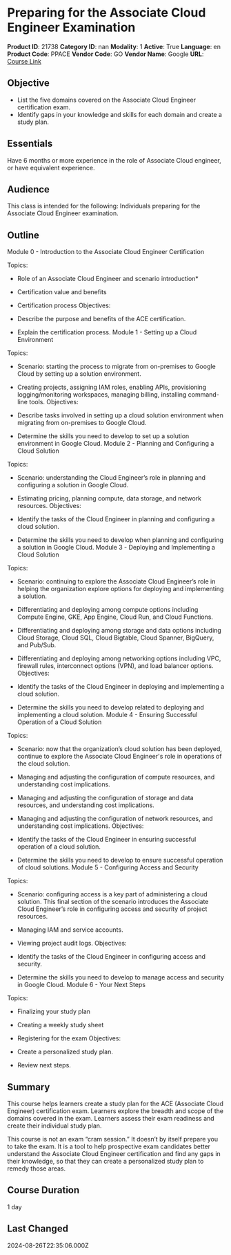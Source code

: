 # Preparing for the Associate Cloud Engineer Examination

**Product ID**: 21738
**Category ID**: nan
**Modality**: 1
**Active**: True
**Language**: en
**Product Code**: PPACE
**Vendor Code**: GO
**Vendor Name**: Google
**URL**: [Course Link](https://www.fastlaneus.com/course/google-ppace)

## Objective
- List the five domains covered on the Associate Cloud Engineer certification exam.
- Identify gaps in your knowledge and skills for each domain and create a study plan.

## Essentials
Have 6 months or more experience in the role of Associate Cloud engineer, or have equivalent experience.

## Audience
This class is intended for the following: Individuals preparing for the Associate Cloud Engineer examination.

## Outline
Module 0 - Introduction to the Associate Cloud Engineer Certification


Topics:



- Role of an Associate Cloud Engineer and scenario introduction*
- Certification value and benefits
- Certification process
Objectives:



- Describe the purpose and benefits of the ACE certification.
- Explain the certification process.
Module 1 - Setting up a Cloud Environment


Topics:



- Scenario: starting the process to migrate from on-premises to Google Cloud by setting up a solution environment.
- Creating projects, assigning IAM roles, enabling APIs, provisioning logging/monitoring workspaces, managing billing, installing command-line tools.
Objectives:



- Describe tasks involved in setting up a cloud solution environment when migrating from on-premises to Google Cloud.
- Determine the skills you need to develop to set up a solution environment in Google Cloud.
Module 2 - Planning and Configuring a Cloud Solution


Topics:



- Scenario: understanding the Cloud Engineer’s role in planning and configuring a solution in Google Cloud.
- Estimating pricing, planning compute, data storage, and network resources.
Objectives:



- Identify the tasks of the Cloud Engineer in planning and configuring a cloud solution.
- Determine the skills you need to develop when planning and configuring a solution in Google Cloud.
Module 3 - Deploying and Implementing a Cloud Solution


Topics:



- Scenario: continuing to explore the Associate Cloud Engineer’s role in helping the organization explore options for deploying and implementing a solution.
- Differentiating and deploying among compute options including Compute Engine, GKE, App Engine, Cloud Run, and Cloud Functions.
- Differentiating and deploying among storage and data options including Cloud Storage, Cloud SQL, Cloud Bigtable, Cloud Spanner, BigQuery, and Pub/Sub.
- Differentiating and deploying among networking options including VPC, firewall rules, interconnect options (VPN), and load balancer options.
Objectives:



- Identify the tasks of the Cloud Engineer in deploying and implementing a cloud solution.
- Determine the skills you need to develop related to deploying and implementing a cloud solution.
Module 4 - Ensuring Successful Operation of a Cloud Solution


Topics:



- Scenario: now that the organization’s cloud solution has been deployed, continue to explore the Associate Cloud Engineer's role in operations of the cloud solution.
- Managing and adjusting the configuration of compute resources, and understanding cost implications.
- Managing and adjusting the configuration of storage and data resources, and understanding cost implications.
- Managing and adjusting the configuration of network resources, and understanding cost implications.
Objectives:



- Identify the tasks of the Cloud Engineer in ensuring successful operation of a cloud solution.
- Determine the skills you need to develop to ensure successful operation of cloud solutions.
Module 5 - Configuring Access and Security


Topics:



- Scenario: configuring access is a key part of administering a cloud solution. This final section of the scenario introduces the Associate Cloud Engineer’s role in configuring access and security of project resources.
- Managing IAM and service accounts.
- Viewing project audit logs.
Objectives:



- Identify the tasks of the Cloud Engineer in configuring access and security.
- Determine the skills you need to develop to manage access and security in Google Cloud.
Module 6 - Your Next Steps


Topics:



- Finalizing your study plan
- Creating a weekly study sheet
- Registering for the exam
Objectives:



- Create a personalized study plan.
- Review next steps.

## Summary
This course helps learners create a study plan for the ACE (Associate Cloud Engineer) certification exam. Learners explore the breadth and scope of the domains covered in the exam. Learners assess their exam readiness and create their individual study plan.

This course is not an exam “cram session.” It doesn’t by itself prepare you to take the exam. It is a tool to help prospective exam candidates better understand the Associate Cloud Engineer certification and find any gaps in their knowledge, so that they can create a personalized study plan to remedy those areas. 

## Course Duration
1 day

## Last Changed
2024-08-26T22:35:06.000Z
